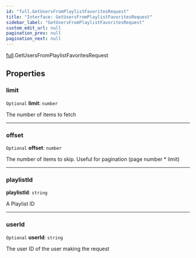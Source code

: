 ```yaml
---
id: "full.GetUsersFromPlaylistFavoritesRequest"
title: "Interface: GetUsersFromPlaylistFavoritesRequest"
sidebar_label: "GetUsersFromPlaylistFavoritesRequest"
custom_edit_url: null
pagination_prev: null
pagination_next: null
---
```


[full](../namespaces/full.md).GetUsersFromPlaylistFavoritesRequest

## Properties

### limit

 `Optional` **limit**: `number`

The number of items to fetch

___

### offset

 `Optional` **offset**: `number`

The number of items to skip. Useful for pagination (page number * limit)

___

### playlistId

 **playlistId**: `string`

A Playlist ID

___

### userId

 `Optional` **userId**: `string`

The user ID of the user making the request
